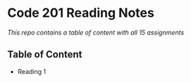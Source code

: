 # Code 201 Reading Notes
*This repo contains a table of content with all 15 assignments*


## Table of Content

- Reading 1
